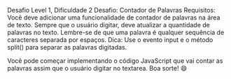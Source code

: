 Desafio Level 1, Dificuldade 2
Desafio: Contador de Palavras
Requisitos:
Você deve adicionar uma funcionalidade de contador de palavras na área de texto.
Sempre que o usuário digitar, deve atualizar a quantidade de palavras no texto.
Lembre-se de que uma palavra é qualquer sequência de caracteres separada por espaços.
Dica:
Use o evento input e o método split() para separar as palavras digitadas.

Você pode começar implementando o código JavaScript que vai contar as palavras assim que o usuário digitar no textarea. Boa sorte! 😄
